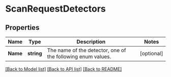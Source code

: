 # ScanRequestDetectors

## Properties

Name | Type | Description | Notes
------------ | ------------- | ------------- | -------------
**Name** | **string** | The name of the detector, one of the following enum values. | [optional] 

[[Back to Model list]](../README.md#documentation-for-models) [[Back to API list]](../README.md#documentation-for-api-endpoints) [[Back to README]](../README.md)


